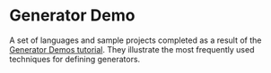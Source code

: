 Generator Demo
==============

A set of languages and sample projects completed as a result of the [Generator Demos tutorial](http://confluence.jetbrains.com/display/MPSD20182/Generator+Demos).
They illustrate the most frequently used techniques for defining generators.
